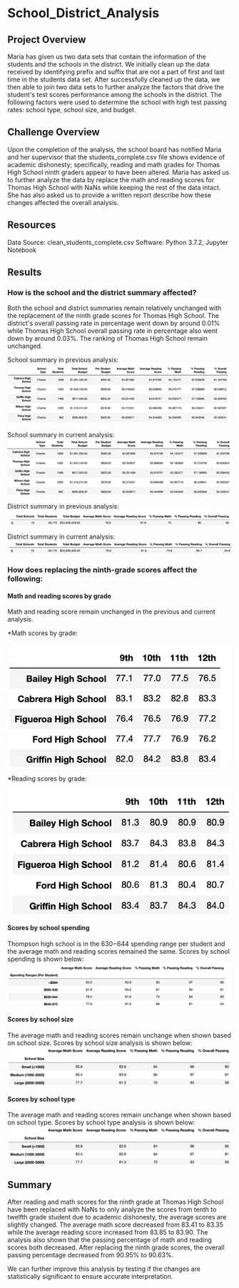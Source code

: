 # School_District_Analysis

## Project Overview 
Maria has given us two data sets that contain the information of the students and the schools in the district. We initially clean up the data received by identifying prefix and suffix that are not a part of first and last time in the students data set. After successfully cleaned up the data, we then able to join two data sets to further analyze the factors that drive the student's test scores performance among the schools in the district. The following factors were used to determine the school with high test passing rates: school type, school size, and budget.

## Challenge Overview
Upon the completion of the analysis, the school board has notified Maria and her supervisor that the students_complete.csv file shows evidence of academic dishonesty; specifically, reading and math grades for Thomas High School ninth graders appear to have been altered. Maria has asked us to further analyze the data by replace the math and reading scores for Thomas High School with NaNs while keeping the rest of the data intact. She has also asked us to provide a written report
describe how these changes affected the overall analysis.

## Resources
Data Source: clean_students_complete.csv Software: Python 3.7.2, Jupyter Notebook

## Results

### How is the school and the district summary affected?
Both the school and district summaries remain relatively unchanged with the replacement of the ninth grade scores for Thomas High School. The district's overall passing rate in percentage went down by around 0.01% while Thomas High School overall passing rate in percentage also went down by around 0.03%. The ranking of Thomas High School remain unchanged.

School summary in previous analysis:
![TopSchool_old](Resources/TopSchool_old.png)

School summary in current analysis:
![TopSchool_new](Resources/TopSchool_new.png)

District summary in previous analysis:
![District_old](Resources/District_old.png)

District summary in current analysis:
![District_new](Resources/District_new.png)

### How does replacing the ninth-grade scores affect the following:

#### Math and reading scores by grade
Math and reading score remain unchanged in the previous and current analysis. 

*Math scores by grade:

 ![Math_by_grade](Resources/Math_by_grade.png)
 
*Reading scores by grade:

 ![Reading_by_grade](Resources/Reading_by_grade.png)

#### Scores by school spending
Thompson high school is in the $630-$644 spending range per student and the average math and reading scores remained the same. Scores by school spending is shown below:
 ![Passing_by_budget](Resources/Passing_by_budget.png)

#### Scores by school size
The average math and reading scores remain unchange when shown based on school size. Scores by school size analysis is shown below:
![School_size](Resources/School_size.png)

#### Scores by school type
The average math and reading scores remain unchange when shown based on school type. Scores by school type analysis is shown below:
![School_size](Resources/School_size.png)

## Summary
After reading and math scores for the ninth grade at Thomas High School have been replaced with NaNs to only analyze the scores from tenth to twelfth grade student due to academic dishonesty, the average scores are slightly changed. The average math score decreased from 83.41 to 83.35 while the average reading score increased from 83.85 to 83.90. The analysis also shown that the passing percentage of math and reading scores both decreased. After replacing the ninth grade scores, the overall passing percentage decreased from 90.95% to 90.63%. 

We can further improve this analysis by testing if the changes are statistically significant to ensure accurate interpretation.


